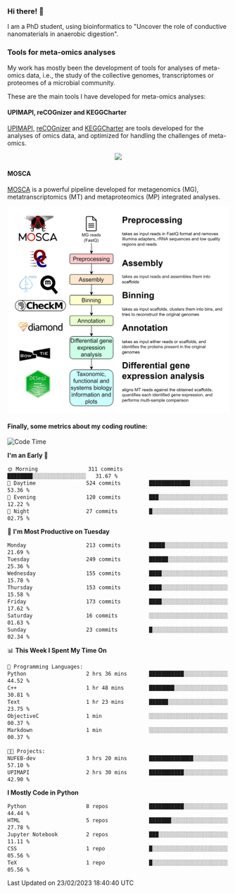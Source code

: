 ### Hi there! 👋

I am a PhD student, using bioinformatics to "Uncover the role of conductive nanomaterials in anaerobic digestion".

### Tools for meta-omics analyses

My work has mostly been the development of tools for analyses of meta-omics data, i.e., the study of the collective genomes, transcriptomes or proteomes of a microbial community.

These are the main tools I have developed for meta-omics analyses:

#### UPIMAPI, reCOGnizer and KEGGCharter

[UPIMAPI](https://github.com/iquasere/UPIMAPI), [reCOGnizer](https://github.com/iquasere/reCOGnizer) and [KEGGCharter](https://github.com/iquasere/KEGGCharter) are tools developed for the analyses of omics data, and optimized for handling the challenges of meta-omics.

<p align="center">
    <img src="assets/annotation_paper.png">
</p>

#### MOSCA

[MOSCA](https://github.com/iquasere/MOSCA) is a powerful pipeline developed for metagenomics (MG), metatranscriptomics (MT) and metaproteomics (MP) integrated analyses.

<p align="center">
    <img src="assets/mosca_workflow.png" align="center" width="700">
</p>


#### Finally, some metrics about my coding routine:

<!--START_SECTION:waka-->
![Code Time](http://img.shields.io/badge/Code%20Time-514%20hrs%2014%20mins-blue)

**I'm an Early 🐤** 

```text
🌞 Morning                311 commits         ████████░░░░░░░░░░░░░░░░░   31.67 % 
🌆 Daytime                524 commits         █████████████░░░░░░░░░░░░   53.36 % 
🌃 Evening                120 commits         ███░░░░░░░░░░░░░░░░░░░░░░   12.22 % 
🌙 Night                  27 commits          █░░░░░░░░░░░░░░░░░░░░░░░░   02.75 % 
```
📅 **I'm Most Productive on Tuesday** 

```text
Monday                   213 commits         █████░░░░░░░░░░░░░░░░░░░░   21.69 % 
Tuesday                  249 commits         ██████░░░░░░░░░░░░░░░░░░░   25.36 % 
Wednesday                155 commits         ████░░░░░░░░░░░░░░░░░░░░░   15.78 % 
Thursday                 153 commits         ████░░░░░░░░░░░░░░░░░░░░░   15.58 % 
Friday                   173 commits         ████░░░░░░░░░░░░░░░░░░░░░   17.62 % 
Saturday                 16 commits          ░░░░░░░░░░░░░░░░░░░░░░░░░   01.63 % 
Sunday                   23 commits          █░░░░░░░░░░░░░░░░░░░░░░░░   02.34 % 
```


📊 **This Week I Spent My Time On** 

```text
💬 Programming Languages: 
Python                   2 hrs 36 mins       ███████████░░░░░░░░░░░░░░   44.52 % 
C++                      1 hr 48 mins        ████████░░░░░░░░░░░░░░░░░   30.81 % 
Text                     1 hr 23 mins        ██████░░░░░░░░░░░░░░░░░░░   23.75 % 
ObjectiveC               1 min               ░░░░░░░░░░░░░░░░░░░░░░░░░   00.37 % 
Markdown                 1 min               ░░░░░░░░░░░░░░░░░░░░░░░░░   00.37 % 

🐱‍💻 Projects: 
NUFEB-dev                3 hrs 20 mins       ██████████████░░░░░░░░░░░   57.10 % 
UPIMAPI                  2 hrs 30 mins       ███████████░░░░░░░░░░░░░░   42.90 % 
```

**I Mostly Code in Python** 

```text
Python                   8 repos             ███████████░░░░░░░░░░░░░░   44.44 % 
HTML                     5 repos             ███████░░░░░░░░░░░░░░░░░░   27.78 % 
Jupyter Notebook         2 repos             ███░░░░░░░░░░░░░░░░░░░░░░   11.11 % 
CSS                      1 repo              █░░░░░░░░░░░░░░░░░░░░░░░░   05.56 % 
TeX                      1 repo              █░░░░░░░░░░░░░░░░░░░░░░░░   05.56 % 
```




 Last Updated on 23/02/2023 18:40:40 UTC
<!--END_SECTION:waka-->
